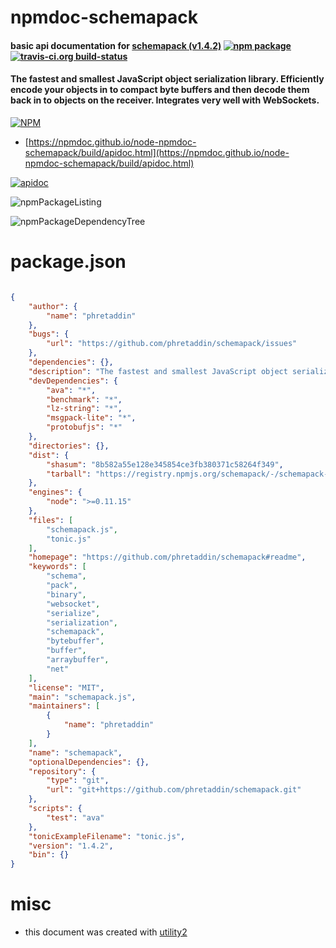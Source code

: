 # npmdoc-schemapack

#### basic api documentation for  [schemapack (v1.4.2)](https://github.com/phretaddin/schemapack#readme)  [![npm package](https://img.shields.io/npm/v/npmdoc-schemapack.svg?style=flat-square)](https://www.npmjs.org/package/npmdoc-schemapack) [![travis-ci.org build-status](https://api.travis-ci.org/npmdoc/node-npmdoc-schemapack.svg)](https://travis-ci.org/npmdoc/node-npmdoc-schemapack)

#### The fastest and smallest JavaScript object serialization library. Efficiently encode your objects in to compact byte buffers and then decode them back in to objects on the receiver. Integrates very well with WebSockets.

[![NPM](https://nodei.co/npm/schemapack.png?downloads=true&downloadRank=true&stars=true)](https://www.npmjs.com/package/schemapack)

- [https://npmdoc.github.io/node-npmdoc-schemapack/build/apidoc.html](https://npmdoc.github.io/node-npmdoc-schemapack/build/apidoc.html)

[![apidoc](https://npmdoc.github.io/node-npmdoc-schemapack/build/screenCapture.buildCi.browser.%252Ftmp%252Fbuild%252Fapidoc.html.png)](https://npmdoc.github.io/node-npmdoc-schemapack/build/apidoc.html)

![npmPackageListing](https://npmdoc.github.io/node-npmdoc-schemapack/build/screenCapture.npmPackageListing.svg)

![npmPackageDependencyTree](https://npmdoc.github.io/node-npmdoc-schemapack/build/screenCapture.npmPackageDependencyTree.svg)



# package.json

```json

{
    "author": {
        "name": "phretaddin"
    },
    "bugs": {
        "url": "https://github.com/phretaddin/schemapack/issues"
    },
    "dependencies": {},
    "description": "The fastest and smallest JavaScript object serialization library. Efficiently encode your objects in to compact byte buffers and then decode them back in to objects on the receiver. Integrates very well with WebSockets.",
    "devDependencies": {
        "ava": "*",
        "benchmark": "*",
        "lz-string": "*",
        "msgpack-lite": "*",
        "protobufjs": "*"
    },
    "directories": {},
    "dist": {
        "shasum": "8b582a55e128e345854ce3fb380371c58264f349",
        "tarball": "https://registry.npmjs.org/schemapack/-/schemapack-1.4.2.tgz"
    },
    "engines": {
        "node": ">=0.11.15"
    },
    "files": [
        "schemapack.js",
        "tonic.js"
    ],
    "homepage": "https://github.com/phretaddin/schemapack#readme",
    "keywords": [
        "schema",
        "pack",
        "binary",
        "websocket",
        "serialize",
        "serialization",
        "schemapack",
        "bytebuffer",
        "buffer",
        "arraybuffer",
        "net"
    ],
    "license": "MIT",
    "main": "schemapack.js",
    "maintainers": [
        {
            "name": "phretaddin"
        }
    ],
    "name": "schemapack",
    "optionalDependencies": {},
    "repository": {
        "type": "git",
        "url": "git+https://github.com/phretaddin/schemapack.git"
    },
    "scripts": {
        "test": "ava"
    },
    "tonicExampleFilename": "tonic.js",
    "version": "1.4.2",
    "bin": {}
}
```



# misc
- this document was created with [utility2](https://github.com/kaizhu256/node-utility2)
